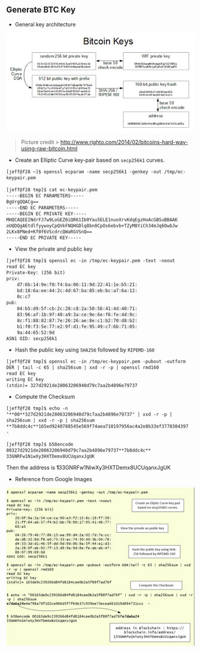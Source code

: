 ## Generate BTC Key

- General key architecture
<img src="../imgs/bitcoin_keys.png">

> Picture credit > http://www.righto.com/2014/02/bitcoins-hard-way-using-raw-bitcoin.html

- Create an Elliptic Curve key-pair based on ```secp256k1``` curves.

```shell
[jeff@f28 ~]$ openssl ecparam -name secp256k1 -genkey -out /tmp/ec-keypair.pem

[jeff@f28 tmp]$ cat ec-keypair.pem
-----BEGIN EC PARAMETERS-----
BgUrgQQACg==
-----END EC PARAMETERS-----
-----BEGIN EC PRIVATE KEY-----
MHQCAQEEINdrFJ7w9LoGEZ0iQR61Ib0Yau5ELE1nuoXrvKdqEgzHoAcGBSuBBAAK
oUQDQgAEtdlfyywoyCpQVkFNQHGDlq8bn0CpOs6ebvb+TZyM8YiCh34mJq6OwbJw
2LKx8PNed+Kf0f6VScdrcQWaRGVSnQ==
-----END EC PRIVATE KEY-----
```

- View the private and public key

```shell
[jeff@f28 tmp]$ openssl ec -in /tmp/ec-keypair.pem -text -noout
read EC key
Private-Key: (256 bit)
priv:
    d7:6b:14:9e:f0:f4:ba:06:11:9d:22:41:1e:b5:21:
    bd:18:6a:ee:44:2c:4d:67:ba:85:eb:bc:a7:6a:12:
    0c:c7
pub:
    04:b5:d9:5f:cb:2c:28:c8:2a:50:56:41:4d:40:71:
    83:96:af:1b:9f:40:a9:3a:ce:9e:6e:f6:fe:4d:9c:
    8c:f1:88:82:87:7e:26:26:ae:8e:c1:b2:70:d8:b2:
    b1:f0:f3:5e:77:e2:9f:d1:fe:95:49:c7:6b:71:05:
    9a:44:65:52:9d
ASN1 OID: secp256k1
```

- Hash the public key using ```SHA256``` followed by ```RIPEMD-160```

```shell
[jeff@f28 tmp]$ openssl ec -in /tmp/ec-keypair.pem -pubout -outform DER | tail -c 65 | sha256sum | xxd -r -p | openssl rmd160
read EC key
writing EC key
(stdin)= 327d2921de28063206940d79c7aa2b4896e79737
```

- Compute the Checksum

```shell
[jeff@f28 tmp]$ echo -n "**00**327d2921de28063206940d79c7aa2b4896e79737" | xxd -r -p | sha256sum | xxd -r -p | sha256sum
**7b8ddc4c**165ed9240788545e569f74aea710197956ac4a2e8b33ef3778304397  -

[jeff@f28 tmp]$ b58encode 00327d2921de28063206940d79c7aa2b4896e79737**7b8ddc4c**
33GNRFw1NiwXy3HXTDemx8UCUqanxJgUK
```

Then the address is **1**33GNRFw1NiwXy3HXTDemx8UCUqanxJgUK

- Reference from Google Images

<img src="../imgs/20170526_generatebitcoinaddr.png" width="650px">

